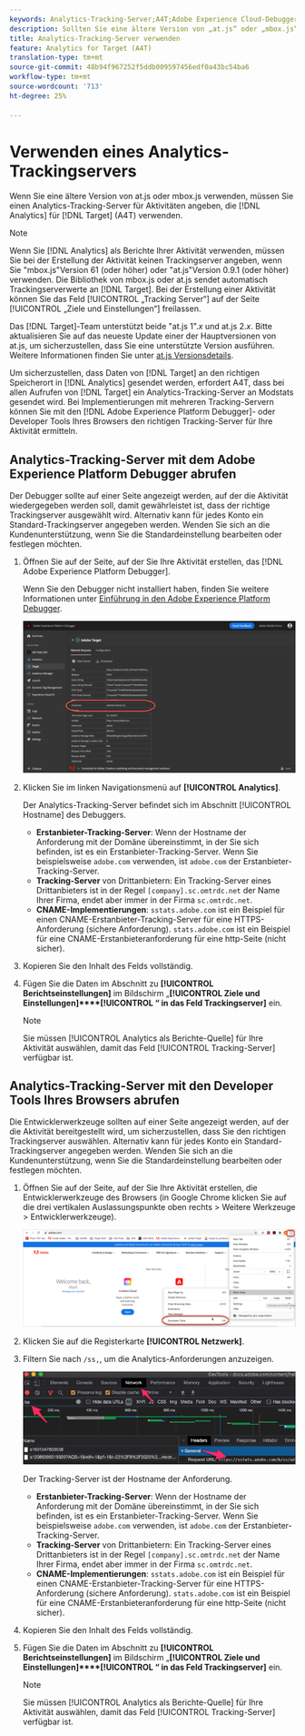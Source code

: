 ```yaml
---
keywords: Analytics-Tracking-Server;A4T;Adobe Experience Cloud-Debugger;Adobe Experience Platform-Debugger;Berichte-Quelle;Entwicklerwerkzeuge
description: Sollten Sie eine ältere Version von „at.js“ oder „mbox.js“ verwenden, müssen Sie einen Trackingserver für Aktivitäten angeben, bei denen Analytics for Target (A4T) zum Einsatz kommt.
title: Analytics-Tracking-Server verwenden
feature: Analytics for Target (A4T)
translation-type: tm+mt
source-git-commit: 48b94f967252f5ddb009597456edf0a43bc54ba6
workflow-type: tm+mt
source-wordcount: '713'
ht-degree: 25%

---
```



# Verwenden eines Analytics-Trackingservers

Wenn Sie eine ältere Version von at.js oder mbox.js verwenden, müssen Sie einen Analytics-Tracking-Server für Aktivitäten angeben, die [!DNL Analytics] für [!DNL Target] (A4T) verwenden.

>[!NOTE]
>
>Wenn Sie [!DNL Analytics] als Berichte Ihrer Aktivität verwenden, müssen Sie bei der Erstellung der Aktivität keinen Trackingserver angeben, wenn Sie &quot;mbox.js&quot;Version 61 (oder höher) oder &quot;at.js&quot;Version 0.9.1 (oder höher) verwenden. Die Bibliothek von mbox.js oder at.js sendet automatisch Trackingserverwerte an [!DNL Target]. Bei der Erstellung einer Aktivität können Sie das Feld [!UICONTROL „Tracking Server“] auf der Seite [!UICONTROL „Ziele und Einstellungen“] freilassen.
>
>Das [!DNL Target]-Team unterstützt beide &quot;at.js 1&quot;.*x* und at.js 2.*x*. Bitte aktualisieren Sie auf das neueste Update einer der Hauptversionen von at.js, um sicherzustellen, dass Sie eine unterstützte Version ausführen. Weitere Informationen finden Sie unter [at.js Versionsdetails](/help/c-implementing-target/c-implementing-target-for-client-side-web/target-atjs-versions.md).

Um sicherzustellen, dass Daten von [!DNL Target] an den richtigen Speicherort in [!DNL Analytics] gesendet werden, erfordert A4T, dass bei allen Aufrufen von [!DNL Target] ein Analytics-Tracking-Server an Modstats gesendet wird. Bei Implementierungen mit mehreren Tracking-Servern können Sie mit den [!DNL Adobe Experience Platform Debugger]- oder Developer Tools Ihres Browsers den richtigen Tracking-Server für Ihre Aktivität ermitteln.

## Analytics-Tracking-Server mit dem Adobe Experience Platform Debugger abrufen

Der Debugger sollte auf einer Seite angezeigt werden, auf der die Aktivität wiedergegeben werden soll, damit gewährleistet ist, dass der richtige Trackingserver ausgewählt wird. Alternativ kann für jedes Konto ein Standard-Trackingserver angegeben werden. Wenden Sie sich an die Kundenunterstützung, wenn Sie die Standardeinstellung bearbeiten oder festlegen möchten.

1. Öffnen Sie auf der Seite, auf der Sie Ihre Aktivität erstellen, das [!DNL Adobe Experience Platform Debugger].

   Wenn Sie den Debugger nicht installiert haben, finden Sie weitere Informationen unter [Einführung in den Adobe Experience Platform Debugger](https://experienceleague.adobe.com/docs/platform-learn/tutorials/data-ingestion/web-sdk/introduction-to-the-experience-platform-debugger.html).

   ![](assets/Screen_DebuggerTrackServ.png)

1. Klicken Sie im linken Navigationsmenü auf **[!UICONTROL Analytics]**.

   Der Analytics-Tracking-Server befindet sich im Abschnitt [!UICONTROL Hostname] des Debuggers.

   * **Erstanbieter-Tracking-Server**: Wenn der Hostname der Anforderung mit der Domäne übereinstimmt, in der Sie sich befinden, ist es ein Erstanbieter-Tracking-Server. Wenn Sie beispielsweise `adobe.com` verwenden, ist `adobe.com` der Erstanbieter-Tracking-Server.
   * **Tracking-Server** von Drittanbietern: Ein Tracking-Server eines Drittanbieters ist in der Regel  `[company].sc.omtrdc.net` der Name Ihrer Firma, endet aber immer in der Firma  `sc.omtrdc.net`.
   * **CNAME-Implementierungen**:  `sstats.adobe.com` ist ein Beispiel für einen CNAME-Erstanbieter-Tracking-Server für eine HTTPS-Anforderung (sichere Anforderung). `stats.adobe.com` ist ein Beispiel für eine CNAME-Erstanbieteranforderung für eine http-Seite (nicht sicher).

1. Kopieren Sie den Inhalt des Felds vollständig.

1. Fügen Sie die Daten im Abschnitt zu **[!UICONTROL Berichtseinstellungen]** im Bildschirm „**[!UICONTROL Ziele und Einstellungen]****[!UICONTROL “ in das Feld Trackingserver]** ein.

   >[!NOTE]
   >
   >Sie müssen [!UICONTROL Analytics als Berichte-Quelle] für Ihre Aktivität auswählen, damit das Feld [!UICONTROL Tracking-Server] verfügbar ist.

## Analytics-Tracking-Server mit den Developer Tools Ihres Browsers abrufen

Die Entwicklerwerkzeuge sollten auf einer Seite angezeigt werden, auf der die Aktivität bereitgestellt wird, um sicherzustellen, dass Sie den richtigen Trackingserver auswählen. Alternativ kann für jedes Konto ein Standard-Trackingserver angegeben werden. Wenden Sie sich an die Kundenunterstützung, wenn Sie die Standardeinstellung bearbeiten oder festlegen möchten.

1. Öffnen Sie auf der Seite, auf der Sie Ihre Aktivität erstellen, die Entwicklerwerkzeuge des Browsers (in Google Chrome klicken Sie auf die drei vertikalen Auslassungspunkte oben rechts > Weitere Werkzeuge > Entwicklerwerkzeuge).

   ![Chrome-Entwicklerwerkzeuge](/help/c-integrating-target-with-mac/a4t/assets/chrome-dev-tools.png)

1. Klicken Sie auf die Registerkarte **[!UICONTROL Netzwerk]**.

1. Filtern Sie nach `/ss,`, um die Analytics-Anforderungen anzuzeigen.

   ![Chrome-Entwicklerwerkzeuge mit /ss-Suche](/help/c-integrating-target-with-mac/a4t/assets/chrome-search.png)

   Der Tracking-Server ist der Hostname der Anforderung.

   * **Erstanbieter-Tracking-Server**: Wenn der Hostname der Anforderung mit der Domäne übereinstimmt, in der Sie sich befinden, ist es ein Erstanbieter-Tracking-Server. Wenn Sie beispielsweise `adobe.com` verwenden, ist `adobe.com` der Erstanbieter-Tracking-Server.
   * **Tracking-Server** von Drittanbietern: Ein Tracking-Server eines Drittanbieters ist in der Regel  `[company].sc.omtrdc.net` der Name Ihrer Firma, endet aber immer in der Firma  `sc.omtrdc.net`.
   * **CNAME-Implementierungen**:  `sstats.adobe.com` ist ein Beispiel für einen CNAME-Erstanbieter-Tracking-Server für eine HTTPS-Anforderung (sichere Anforderung). `stats.adobe.com` ist ein Beispiel für eine CNAME-Erstanbieteranforderung für eine http-Seite (nicht sicher).

1. Kopieren Sie den Inhalt des Felds vollständig.

1. Fügen Sie die Daten im Abschnitt zu **[!UICONTROL Berichtseinstellungen]** im Bildschirm „**[!UICONTROL Ziele und Einstellungen]****[!UICONTROL “ in das Feld Trackingserver]** ein.

   >[!NOTE]
   >
   >Sie müssen [!UICONTROL Analytics als Berichte-Quelle] für Ihre Aktivität auswählen, damit das Feld [!UICONTROL Tracking-Server] verfügbar ist.

